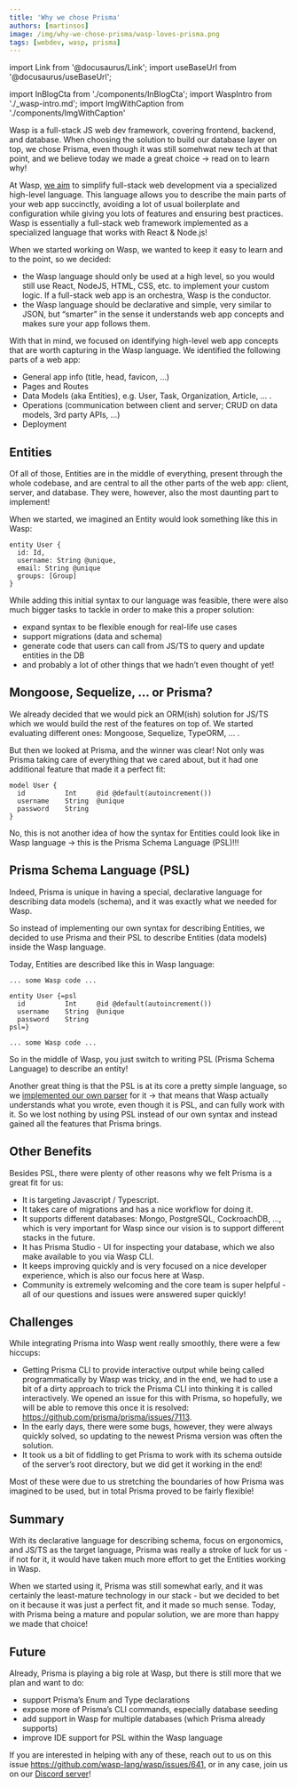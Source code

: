 ```yaml
---
title: 'Why we chose Prisma'
authors: [martinsos]
image: /img/why-we-chose-prisma/wasp-loves-prisma.png
tags: [webdev, wasp, prisma]
---
```


import Link from '@docusaurus/Link';
import useBaseUrl from '@docusaurus/useBaseUrl';

import InBlogCta from './components/InBlogCta';
import WaspIntro from './_wasp-intro.md';
import ImgWithCaption from './components/ImgWithCaption'

<ImgWithCaption
    alt="Beta is coming"
    source="img/why-we-chose-prisma/wasp-loves-prisma.png"
/>

Wasp is a full-stack JS web dev framework, covering frontend, backend, and database. When choosing the solution to build our database layer on top, we chose Prisma, even though it was still somehwat new tech at that point, and we believe today we made a great choice -> read on to learn why!

<!--truncate-->

At Wasp, [we aim](/docs/vision) to simplify full-stack web development via a specialized high-level language. This language allows you to describe the main parts of your web app succinctly, avoiding a lot of usual boilerplate and configuration while giving you lots of features and ensuring best practices. Wasp is essentially a full-stack web framework implemented as a specialized language that works with React & Node.js!

When we started working on Wasp, we wanted to keep it easy to learn and to the point, so we decided:

- the Wasp language should only be used at a high level, so you would still use React, NodeJS, HTML, CSS, etc. to implement your custom logic. If a full-stack web app is an orchestra, Wasp is the conductor.
- the Wasp language should be declarative and simple, very similar to JSON, but “smarter” in the sense it understands web app concepts and makes sure your app follows them.

With that in mind, we focused on identifying high-level web app concepts that are worth capturing in the Wasp language. We identified the following parts of a web app:

- General app info (title, head, favicon, …)
- Pages and Routes
- Data Models (aka Entities), e.g. User, Task, Organization, Article, … .
- Operations (communication between client and server; CRUD on data models, 3rd party APIs, …)
- Deployment

## Entities

Of all of those, Entities are in the middle of everything, present through the whole codebase, and are central to all the other parts of the web app: client, server, and database. They were, however, also the most daunting part to implement!

When we started, we imagined an Entity would look something like this in Wasp:

```
entity User {
  id: Id,
  username: String @unique,
  email: String @unique
  groups: [Group]
}
```

While adding this initial syntax to our language was feasible, there were also much bigger tasks to tackle in order to make this a proper solution:

- expand syntax to be flexible enough for real-life use cases
- support migrations (data and schema)
- generate code that users can call from JS/TS to query and update entities in the DB
- and probably a lot of other things that we hadn’t even thought of yet!

## Mongoose, Sequelize, … or Prisma?

We already decided that we would pick an ORM(ish) solution for JS/TS which we would build the rest of the features on top of. We started evaluating different ones: Mongoose, Sequelize, TypeORM, … .

But then we looked at Prisma, and the winner was clear! Not only was Prisma taking care of everything that we cared about, but it had one additional feature that made it a perfect fit:

```
model User {
  id          Int     @id @default(autoincrement())
  username    String  @unique
  password    String
}
```

No, this is not another idea of how the syntax for Entities could look like in Wasp language → this is the Prisma Schema Language (PSL)!!!

## Prisma Schema Language (PSL)

Indeed, Prisma is unique in having a special, declarative language for describing data models (schema), and it was exactly what we needed for Wasp.

So instead of implementing our own syntax for describing Entities, we decided to use Prisma and their PSL to describe Entities (data models) inside the Wasp language.

Today, Entities are described like this in Wasp language:

```
... some Wasp code ...

entity User {=psl
  id          Int     @id @default(autoincrement())
  username    String  @unique
  password    String
psl=} 

... some Wasp code ...
```

So in the middle of Wasp, you just switch to writing PSL (Prisma Schema Language) to describe an entity!

Another great thing is that the PSL is at its core a pretty simple language, so we [implemented our own parser](https://github.com/wasp-lang/wasp/blob/main/waspc/src/Wasp/Psl/Parser/Model.hs) for it → that means that Wasp actually understands what you wrote, even though it is PSL, and can fully work with it. So we lost nothing by using PSL instead of our own syntax and instead gained all the features that Prisma brings.

## Other Benefits

Besides PSL, there were plenty of other reasons why we felt Prisma is a great fit for us:

 -  It is targeting Javascript / Typescript.
 -  It takes care of migrations and has a nice workflow for doing it.
 -  It supports different databases: Mongo, PostgreSQL, CockroachDB, …, which is very important for Wasp since our vision is to support different stacks in the future.
 -  It has Prisma Studio - UI for inspecting your database, which we also make available to you via Wasp CLI.
 -  It keeps improving quickly and is very focused on a nice developer experience, which is also our focus here at Wasp.
 -  Community is extremely welcoming and the core team is super helpful - all of our questions and issues were answered super quickly!

## Challenges

While integrating Prisma into Wasp went really smoothly, there were a few hiccups:

 -  Getting Prisma CLI to provide interactive output while being called programmatically by Wasp was tricky, and in the end, we had to use a bit of a dirty approach to trick the Prisma CLI into thinking it is called interactively. We opened an issue for this with Prisma, so hopefully, we will be able to remove this once it is resolved: https://github.com/prisma/prisma/issues/7113.
 -  In the early days, there were some bugs, however, they were always quickly solved, so updating to the newest Prisma version was often the solution.
 -  It took us a bit of fiddling to get Prisma to work with its schema outside of the server’s root directory, but we did get it working in the end!

Most of these were due to us stretching the boundaries of how Prisma was imagined to be used, but in total Prisma proved to be fairly flexible!

## Summary

With its declarative language for describing schema, focus on ergonomics, and JS/TS as the target language, Prisma was really a stroke of luck for us - if not for it, it would have taken much more effort to get the Entities working in Wasp.

When we started using it, Prisma was still somewhat early, and it was certainly the least-mature technology in our stack - but we decided to bet on it because it was just a perfect fit, and it made so much sense. Today, with Prisma being a mature and popular solution, we are more than happy we made that choice!

## Future

Already, Prisma is playing a big role at Wasp, but there is still more that we plan and want to do:

 - support Prisma’s Enum and Type declarations
 - expose more of Prisma’s CLI commands, especially database seeding
 - add support in Wasp for multiple databases (which Prisma already supports)
 - improve IDE support for PSL within the Wasp language

If you are interested in helping with any of these, reach out to us on this issue https://github.com/wasp-lang/wasp/issues/641, or in any case, join us on our [Discord server](https://discord.gg/rzdnErX)!

